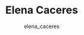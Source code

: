 ---
# this is autogenerated: do not edit
title: Elena Caceres
author: elena_caceres
layout: author-bio
excerpt: Grad Student; NSF Fellow; HHMI Gilliam Fellow - bioinformatics
type: member
header:
  teaser: /assets/images/members/bio-caceres.jpg
papers: 
    - title: A Simple Representation of Three-Dimensional Molecular Structure
      excerpt: __J Med Chem__. 2017 Sep 14. Axen SD, Huang XP, Caceres EL, Gendelev L, Roth BL, Keiser MJ.
      link: "/publications/"

---